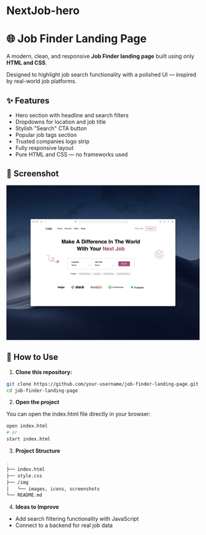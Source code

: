 # NextJob-hero
# 🌐 Job Finder Landing Page

A modern, clean, and responsive **Job Finder landing page** built using only **HTML and CSS**.

Designed to highlight job search functionality with a polished UI — inspired by real-world job platforms.

## ✨ Features

- Hero section with headline and search filters
- Dropdowns for location and job title
- Stylish "Search" CTA button
- Popular job tags section
- Trusted companies logo strip
- Fully responsive layout
- Pure HTML and CSS — no frameworks used

## 📸 Screenshot

![Job Finder Screenshot](./assets/screenshot.jpg)

## 🚀 How to Use

1. **Clone this repository:**

```bash
git clone https://github.com/your-username/job-finder-landing-page.git
cd job-finder-landing-page
```

2. **Open the project**

You can open the index.html file directly in your browser:
```bash
open index.html
# or
start index.html
```

3. **Project Structure**

```bash
.
├── index.html
├── style.css
├── /img
│   └── images, icons, screenshots
└── README.md
```

4. **Ideas to Improve**

- Add search filtering functionality with JavaScript
- Connect to a backend for real job data
